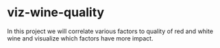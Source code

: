 # viz-wine-quality
In this project we will correlate various factors to quality of red and white wine and visualize which factors have more impact. 
